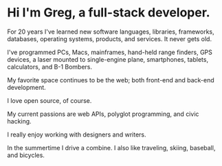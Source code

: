 # Hi I'm Greg, a full-stack developer.

For 20 years I've learned new software languages, libraries, frameworks, databases, operating systems, products, and services. It never gets old.

I've programmed PCs, Macs, mainframes, hand-held range finders, GPS devices, a laser mounted to single-engine plane, smartphones, tablets, calculators, and B-1 Bombers.

My favorite space continues to be the web; both front-end and back-end development.

I love open source, of course.

My current passions are web APIs, polyglot programming, and civic hacking.

I really enjoy working with designers and writers.

In the summertime I drive a combine. I also like traveling, skiing, baseball, and bicycles.
